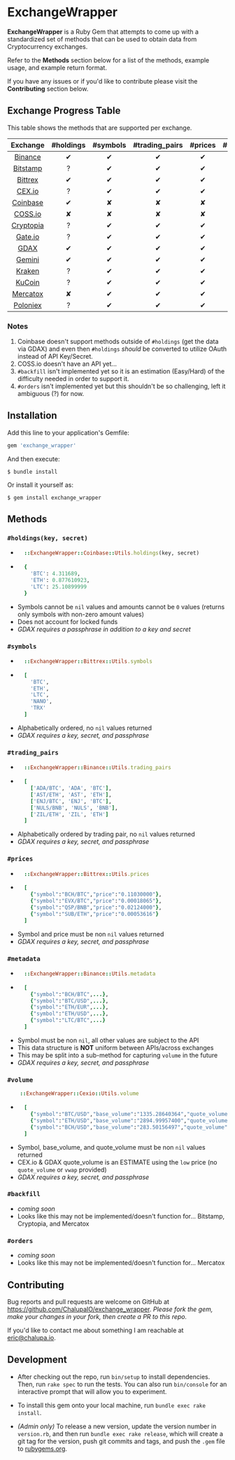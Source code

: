 # ExchangeWrapper

**ExchangeWrapper** is a Ruby Gem that attempts to come up with a standardized set of methods that can be used to obtain data from Cryptocurrency exchanges.

Refer to the **Methods** section below for a list of the methods, example usage, and example return format.

If you have any issues or if you'd like to contribute please visit the **Contributing** section below.


## Exchange Progress Table

This table shows the methods that are supported per exchange.


|  Exchange                                   | #holdings | #symbols | #trading_pairs | #prices | #metadata | #volume | #backfill | #orders
|  :------:                                   | :-------: | :------: | :------------: | :-----: | :-------: | :-----: | :-------: | :-----:
|  [Binance](https://www.binance.com/)        |     ✔     |     ✔    |        ✔       |     ✔   |     ✔     |    ✔    |    Hard   |    ?
|  [Bitstamp](https://www.bitstamp.net/)      |     ?     |     ✔    |        ✔       |     ✔   |     ✔     |    ✔    |     ✘     |    ?
|  [Bittrex](https://bittrex.com/)            |     ✔     |     ✔    |        ✔       |     ✔   |     ✔     |    ✔    |    Hard   |    ?
|  [CEX.io](https://cex.io/)                  |     ?     |     ✔    |        ✔       |     ✔   |     ✔     |    ✔    |    Easy   |    ?
|  [Coinbase](https://www.coinbase.com/)      |     ✔     |     ✘    |        ✘       |     ✘   |     ✘     |    ✘    |     ✘     |    ?
|  [COSS.io](https://coss.io/)                |     ✘     |     ✘    |        ✘       |     ✘   |     ✘     |    ✘    |     ✘     |    ✘
|  [Cryptopia](https://www.cryptopia.co.nz/)  |     ?     |     ✔    |        ✔       |     ✔   |     ✔     |    ✔    |     ✘     |    ?
|  [Gate.io](https://gate.io/)                |     ?     |     ✔    |        ✔       |     ✔   |     ✔     |    ✔    |    Easy   |    ?
|  [GDAX](https://www.gdax.com/)              |     ✔     |     ✔    |        ✔       |     ✔   |     ✔     |    ✔    |    Easy   |    ?
|  [Gemini](https://gemini.com/)              |     ✔     |     ✔    |        ✔       |     ✔   |     ✔     |    ✔    |    Easy   |    ?
|  [Kraken](https://www.kraken.com/)          |     ?     |     ✔    |        ✔       |     ✔   |     ✔     |    ✔    |    Easy   |    ?
|  [KuCoin](https://www.kucoin.com/)          |     ?     |     ✔    |        ✔       |     ✔   |     ✔     |    ?    |    Hard   |    ?
|  [Mercatox](https://mercatox.com/)          |     ✘     |     ✔    |        ✔       |     ✔   |     ✔     |    ?    |     ✘     |    ✘
|  [Poloniex](https://poloniex.com/)          |     ?     |     ✔    |        ✔       |     ✔   |     ✔     |    ?    |    Easy   |    ?


### Notes
1. Coinbase doesn't support methods outside of `#holdings` (get the data via GDAX) and even then `#holdings` *should* be converted to utilize OAuth instead of API Key/Secret.
2. COSS.io doesn't have an API yet...
3. `#backfill` isn't implemented yet so it is an estimation (Easy/Hard) of the difficulty needed in order to support it.
4. `#orders` isn't implemented yet but this shouldn't be so challenging, left it ambiguous (?) for now.

## Installation

Add this line to your application's Gemfile:

```ruby
gem 'exchange_wrapper'
```

And then execute:

    $ bundle install

Or install it yourself as:

    $ gem install exchange_wrapper


## Methods

### `#holdings(key, secret)`
* ```ruby
    ::ExchangeWrapper::Coinbase::Utils.holdings(key, secret)
  ```
* ```ruby
    {
      'BTC': 4.311689,
      'ETH': 0.877610923,
      'LTC': 25.10899999
    }
  ```
* Symbols cannot be `nil` values and amounts cannot be `0` values (returns only symbols with non-zero amount values)
* Does not account for locked funds
* *GDAX requires a passphrase in addition to a key and secret*

### `#symbols`
* ```ruby
    ::ExchangeWrapper::Bittrex::Utils.symbols
  ```
* ```ruby
    [
      'BTC',
      'ETH',
      'LTC',
      'NANO',
      'TRX'
    ]
  ```
* Alphabetically ordered, no `nil` values returned
* *GDAX requires a key, secret, and passphrase*

### `#trading_pairs`
* ```ruby
    ::ExchangeWrapper::Binance::Utils.trading_pairs
  ```
* ```ruby
    [
      ['ADA/BTC', 'ADA', 'BTC'],
      ['AST/ETH', 'AST', 'ETH'],
      ['ENJ/BTC', 'ENJ', 'BTC'],
      ['NULS/BNB', 'NULS', 'BNB'],
      ['ZIL/ETH', 'ZIL', 'ETH']
    ]
  ```
* Alphabetically ordered by trading pair, no `nil` values returned
* *GDAX requires a key, secret, and passphrase*

### `#prices`
* ```ruby
    ::ExchangeWrapper::Bittrex::Utils.prices
  ```
* ```ruby
    [
      {"symbol":"BCH/BTC","price":"0.11030000"},
      {"symbol":"EVX/BTC","price":"0.00018065"},
      {"symbol":"QSP/BNB","price":"0.02124000"},
      {"symbol":"SUB/ETH","price":"0.00053616"}
    ]
  ```
* Symbol and price must be non `nil` values returned
* *GDAX requires a key, secret, and passphrase*

### `#metadata`
* ```ruby
    ::ExchangeWrapper::Binance::Utils.metadata
  ```
* ```ruby
    [
      {"symbol":"BCH/BTC",...},
      {"symbol":"BTC/USD",...},
      {"symbol":"ETH/EUR",...},
      {"symbol":"ETH/USD",...},
      {"symbol":"LTC/BTC",...}
    ]
  ```
* Symbol must be non `nil`, all other values are subject to the API
* This data structure is **NOT** uniform between APIs/across exchanges
* This may be split into a sub-method for capturing `volume` in the future
* *GDAX requires a key, secret, and passphrase*

### `#volume`
```ruby
    ::ExchangeWrapper::Cexio::Utils.volume
  ```
* ```ruby
    [
      {"symbol":"BTC/USD","base_volume":"1335.28640364","quote_volume":"10558777.2367833"},
      {"symbol":"ETH/USD","base_volume":"2894.99957400","quote_volume":"1595144.765274"},
      {"symbol":"BCH/USD","base_volume":"283.50156497","quote_volume":"270176.99141641"}
    ]
  ```
* Symbol, base_volume, and quote_volume must be non `nil` values returned
* CEX.io & GDAX quote_volume is an ESTIMATE using the `low` price (no `quote_volume` or `vwap` provided)
* *GDAX requires a key, secret, and passphrase*

### `#backfill`
* *coming soon*
* Looks like this may not be implemented/doesn't function for... Bitstamp, Cryptopia, and Mercatox

### `#orders`
* *coming soon*
* Looks like this may not be implemented/doesn't function for... Mercatox


## Contributing

Bug reports and pull requests are welcome on GitHub at https://github.com/ChalupaIO/exchange_wrapper. *Please fork the gem, make your changes in your fork, then create a PR to this repo.*

If you'd like to contact me about something I am reachable at eric@chalupa.io.


## Development

* After checking out the repo, run `bin/setup` to install dependencies. Then, run `rake spec` to run the tests. You can also run `bin/console` for an interactive prompt that will allow you to experiment.

* To install this gem onto your local machine, run `bundle exec rake install`.

* *(Admin only)* To release a new version, update the version number in `version.rb`, and then run `bundle exec rake release`, which will create a git tag for the version, push git commits and tags, and push the `.gem` file to [rubygems.org](https://rubygems.org).
